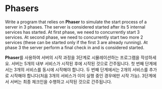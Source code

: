 # Phasers

Write a program that relies on **Phaser** to simulate the start process of a server in 3 phases. The server is considered started after its 5 internal services has started. At first phase, we need to concurrently start 3 services. At second phase, we need to concurrently start two more 2 services (these can be started only if the first 3 are already running). At phase 3 the server perform a final check in and is considered started.

**Phaser**를 사용하여 서버의 시작 과정을 3단계로 시뮬레이션하는 프로그램을 작성하세요. 서버는 5개의 내부 서비스가 시작된 후에 시작된 것으로 간주됩니다. 첫 번째 단계에서는 3개의 서비스를 동시에 시작해야 합니다. 두 번째 단계에서는 2개의 서비스를 추가로 시작해야 합니다(처음 3개의 서비스가 이미 실행 중인 경우에만 시작 가능). 3단계에서 서버는 최종 체크인을 수행하고 시작된 것으로 간주됩니다.
